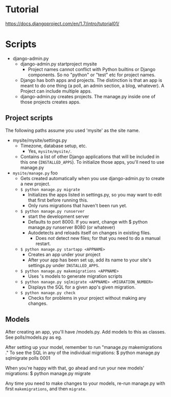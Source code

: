 

# Tutorial
https://docs.djangoproject.com/en/1.7/intro/tutorial01/

# Scripts
- django-admin.py
  - django-admin.py startproject mysite
    - Project names cannot conflict with Python builtins or Django components.  So no 
      "python" or "test" etc for project names.
  - Django has both apps and projects.  The distinction is that an app is meant to do one 
    thing (a poll, an admin section, a blog, whatever).  A Project can include multiple 
    apps.
  - django-admin.py creates projects.  The manage.py inside one of those projects creates 
    apps.

## Project scripts
The following paths assume you used 'mysite' as the site name.

- mysite/mysite/settings.py
  - Timezone, database setup, etc.
    - Yes, `mysite/mysite/`.
  - Contains a list of other Django applications that will be included in this one 
    (`INSTALLED_APPS`).  To initialize those apps, you'll need to use manage.py
- `mysite/manage.py` foo
  - Gets created automatically when you use django-admin.py to create a new project.
  - `$ python manage.py migrate`
    - Initializes the apps listed in settings.py, so you may want to edit that first 
      before running this.
    - Only runs migrations that haven't been run yet.
  - `$ python manage.py runserver`
    - start the development server
    - Defaults to port 8000.  If you want, change with $ python manage.py runserver 8080 
      (or whatever)
    - Autodetects and reloads itself on changes in existing files.
      - Does _not_ detect new files; for that you need to do a manual restart.
  - `$ python manage.py startapp <APPNAME>`
    - Creates an app under your project
    - After your app has been set up, add its name to your site's settings.py under 
      `INSTALLED_APPS`.
  - `$ python manage.py makemigrations <APPNAME>`
    - Uses <APPNAME>'s models to generate migration scripts
  - `$ python manage.py sqlmigrate <APPNAME> <MIGRATION_NUMBER>`
    - Displays the SQL for a given app's given migration.
  - `$ python manage.py check`
    - Checks for problems in your project without making any changes.

## Models
After creating an app, you'll have <APPNAME>/models.py.  Add models to this as classes.  
See polls/models.py as eg.

After setting up your model, remember to run "manage.py makemigrations <APPNAME>."  To see 
the SQL in any of the individual migrations:
    $ python manage.py sqlmigrate polls 0001

When you're happy with that, go ahead and run your new models' migrations:
    $ python manage.py migrate

Any time you need to make changes to your models, re-run manage.py with first 
`makemigrations`, and then `migrate`.



